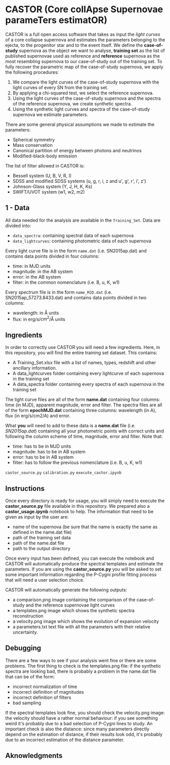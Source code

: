 # CASTOR (**Core collApse Supernovae parameTers estimatOR**) 

CASTOR is a full open access software that takes as input the *light curves* of a core collapse supernova and estimates the parameters belonging to the ejecta, to the progenitor star and to the event itself. We define the **case-of-study** supernova as the object we want to analyse, **training set** as the list of published supernovae used as reference and **reference** supernova as the most resembling supernova to our case-of-study out of the training set. To fully recover the parametric map of the case-of-study supernova, we apply the following procedures: 
1. We compare the light curves of the case-of-study supernova with the light curves of every SN from the training set.
2. By applying a chi-squared test, we select the reference supernova.
3. Using the light curves of the case-of-study supernova and the spectra of the reference supernova, we create synthetic spectra.
4. Using the synthetic light curves and spectra of the case-of-study supernova we estimate parameters.

There are some general physical assumptions we made to estimate the parameters:
- Spherical symmetry
- Mass conservation
- Canonical partition of energy between photons and neutrinos
- Modified-black-body emission

The list of filter allowed in CASTOR is: 
- Bessell system (U, B, V, R, I)
- SDSS and modified SDSS systems (u, g, r, i, z and u', g', r', i', z')
- Johnson-Glass system (Y, J, H, K, Ks)
- SWIFT/UVOT system (w1, w2, m2)

## 1 - Data

All data needed for the analysis are available in the `Training_Set`. Data are divided into:
- `data_spectra`: containing spectral data of each supernova
- `data_lightcurves`: containing photometric data of each supernova

Every light curve file is in the form `name.dat` (i.e. SN2015ap.dat) and contains data points divided in four columns: 
- time: in MJD units
- magnitude: in the AB system
- error: in the AB system
- filter: in the common nomenclature (i.e. B, u, K, w1)

Every spectrum file is in the form `name_MJD.dat` (i.e. SN2015ap_57273.8433.dat) and contains data points divided in two columns: 
- wavelength: in Å units
- flux: in erg/s/$cm^2$/Å units 








## Ingredients 

In order to correctly use CASTOR you will need a few ingredients. Here, in this repository, you will find the entire training set dataset. This contains: 
- A Training_Set.xlsx file with a list of names, types, redshift and other ancillary information.
- A data_lightcurves folder containing every lightcurve of each supernova in the training set
- A data_spectra folder containing every spectra of each supernova in the training set

The light curve files are all of the form **name.dat** containing four columns: time (in MJD), apparent magnitude, error and filter. 
The spectra files are all of the form **epochMJD.dat** containing three columns: wavelength (in A), flux (in erg/s/cm2/A) and error. 

What **you** will need to add to these data is a **name.dat** file (i.e. *SN2015ap.dat*) containing all your photometric points with correct units and following the column scheme of time, magnitude, error and filter. Note that:
- time: has to be in MJD units
- magnitude: has to be in AB system
- error: has to be in AB system
- filter: has to follow the previous nomenclature (i.e. B, u, K, w1)



`castor_source.py`
`calibration.py`
`execute_castor.ipynb`


## Instructions 

Once every directory is ready for usage, you will simply need to execute the **castor_source.py** file available in this repository. We prepared also a **castor_usage.ipynb** notebook to help. The information that need to be given as input by the user are: 
- name of the supernova (be sure that the name is exactly the same as defined in the name.dat file)
- path of the training set data
- path of the name.dat file
- path to the output directory

Once every input has been defined, you can execute the notebook and CASTOR will automatically produce the spectral templates and estimate the parameters. If you are using the **castor_source.py** you will be asked to set some important information regarding the P-Cygni profile fitting process that will need a user selection choice. 

CASTOR will automatically generate the following outputs: 
- a comparison.png image containing the comparison of the case-of-study and the reference supernovae light curves
- a templates.png image which shows the synthetic spectra reconstruction
- a velocity.png image which shows the evolution of expansion velocity
- a parameters.txt text file with all the parameters with their relative uncertainty. 

## Debugging 

There are a few ways to see if your analysis went fine or there are some problems. The first thing to check is the templates.png file: if the synthetic spectra are looking bad, there is probably a problem in the name.dat file that can be of the form: 
- incorrect normalization of time
- incorrect definition of magnitudes
- incorrect definition of filters
- bad sampling

If the spectral templates look fine, you should check the velocity.png image: the velocity should have a rather normal behaviour: if you see something weird it's probably due to a bad selection of P-Cygni lines to study. An important check is also the distance: since many parameters directly depend on the estimation of distance, if their results look odd, it's probably due to an incorrect estimation of the distance parameter. 



## Aknowledgments







